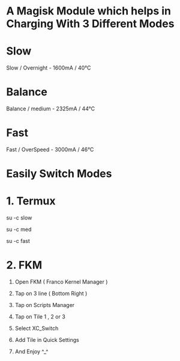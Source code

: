 
# A Magisk Module which helps in Charging With 3 Different Modes

# Slow
Slow / Overnight - 1600mA / 40°C

# Balance
Balance / medium - 2325mA / 44°C

# Fast
Fast / OverSpeed - 3000mA / 46°C 

# Easily Switch Modes

# 1. Termux 

 su -c slow

 su -c med

 su -c fast

# 2. FKM

1. Open FKM ( Franco Kernel Manager ) 

2. Tap on 3 line ( Bottom Right )
 
3. Tap on Scripts Manager 

4. Tap on Tile 1 , 2 or 3 
 
5. Select XC_Switch

6. Add Tile in Quick Settings 

7. And Enjoy ^_^ 
